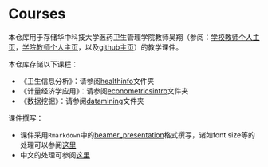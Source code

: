 # Courses

本仓库用于存储华中科技大学医药卫生管理学院教师吴翔（参阅：[学校教师个人主页](http://faculty.hust.edu.cn/WuXiang/zh_CN/index.htm)，[学院教师个人主页](http://mms.tjmu.edu.cn/info/1018/3122.htm)，以及[github主页](https://github.com/wuhsiang/)）的教学课件。

本仓库存储以下课程：

- 《卫生信息分析》：请参阅[healthinfo](https://github.com/wuhsiang/Courses/tree/master/healthinfo)文件夹
- 《计量经济学应用》：请参阅[econometricsintro](https://github.com/wuhsiang/Courses/tree/master/econometricsintro)文件夹
- 《数据挖掘》：请参阅[datamining](https://github.com/wuhsiang/Courses/tree/master/datamining)文件夹

课件撰写：

- 课件采用`Rmarkdown`中的[beamer_presentation](https://rmarkdown.rstudio.com/beamer_presentation_format)格式撰写，诸如font size等的处理可以参阅[这里]( https://github.com/rstudio/rmarkdown/issues/878 )
- 中文的处理可参阅[这里](https://yufree.cn/en/2016/09/19/beamer-in-chinese/)

